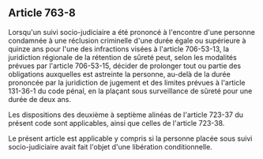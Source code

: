 Article 763-8
----
Lorsqu'un suivi socio-judiciaire a été prononcé à l'encontre d'une personne
condamnée à une réclusion criminelle d'une durée égale ou supérieure à quinze
ans pour l'une des infractions visées à l'article 706-53-13, la juridiction
régionale de la rétention de sûreté peut, selon les modalités prévues par
l'article 706-53-15, décider de prolonger tout ou partie des obligations
auxquelles est astreinte la personne, au-delà de la durée prononcée par la
juridiction de jugement et des limites prévues à l'article 131-36-1 du code
pénal, en la plaçant sous surveillance de sûreté pour une durée de deux ans.

Les dispositions des deuxième à septième alinéas de l'article 723-37 du présent
code sont applicables, ainsi que celles de l'article 723-38.

Le présent article est applicable y compris si la personne placée sous suivi
socio-judiciaire avait fait l'objet d'une libération conditionnelle.
